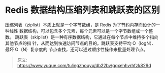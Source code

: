# Redis 数据结构压缩列表和跳跃表的区别

压缩列表（ziplist）本质上就是一个字节数组，是 Redis 为了节约内存而设计的一种线性 
数据结构，可以包含多个元素，每个元素可以是一个字节数组或一个整数。 
跳跃表（skiplist）是一种有序数据结构，它通过在每个节点中维持多个指向其他节点的指 
针，从而达到快速访问节点的目的。跳跃表支持平均 O（logN）、最坏 O（N）复杂度的 
节点查找，还可以通过顺序性操作来批量处理节点。


> 原文: <https://www.yuque.com/tulingzhouyu/db22bv/ggxehhvrhfzk829d>